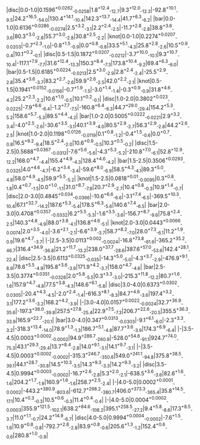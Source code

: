 |disc|0.0-1.0|0.1596<sup>+0.0262</sup><sub>-0.0258</sub>|1.8<sup>+12.4</sup><sub>-12.7</sub>|9.3<sup>+12.0</sup><sub>-12.3</sub>|-92.8<sup>+10.1</sup><sub>-9.5</sub>|24.2<sup>+16.5</sup><sub>-54.0</sub>|130.4<sup>+14.1</sup><sub>-10.4</sub>|142.3<sup>+13.7</sup><sub>-14.4</sub>|41.7<sup>+6.3</sup><sub>-6.2</sub>|
|bar|0.0-1.0|0.6136<sup>+0.0286</sup><sub>-0.0274</sub>|2.5<sup>+3.2</sup><sub>-3.1</sub>|2.2<sup>+2.4</sup><sub>-2.5</sub>|-11.7<sup>+2.8</sup><sub>-2.8</sub>|38.8<sup>+3.6</sup><sub>-3.6</sub>|80.3<sup>+3.0</sup><sub>-2.8</sub>|55.7<sup>+3.0</sup><sub>-2.8</sub>|30.8<sup>+2.5</sup><sub>-2.2</sub>|
|knot|0.0-1.0|0.2274<sup>+0.0207</sup><sub>-0.0203</sub>|-0.7<sup>+2.3</sup><sub>-1.0</sub>|-0.8<sup>+1.5</sup><sub>-0.9</sub>|0.0<sup>+0.8</sup><sub>-0.8</sub>|33.5<sup>+5.1</sup><sub>-4.3</sub>|25.8<sup>+2.8</sup><sub>-2.6</sub>|10.5<sup>+0.9</sup><sub>-0.4</sub>|10.1<sup>+0.2</sup><sub>-0.1</sub>|
|disc|0.5-1.5|0.1872<sup>+0.0207</sup><sub>-0.0212</sub>|-3.7<sup>+10.0</sup><sub>-10.1</sub>|9.3<sup>+10.7</sup><sub>-10.4</sub>|-117.1<sup>+7.9</sup><sub>-7.7</sub>|31.6<sup>+12.4</sup><sub>-13.3</sub>|150.3<sup>+8.4</sup><sub>-7.3</sub>|173.8<sup>+10.4</sup><sub>-9.2</sub>|69.4<sup>+6.3</sup><sub>-6.0</sub>|
|bar|0.5-1.5|0.6185<sup>+0.0224</sup><sub>-0.0213</sub>|2.5<sup>+3.0</sup><sub>-2.9</sub>|2.8<sup>+2.4</sup><sub>-2.4</sub>|-25.5<sup>+2.9</sup><sub>-2.8</sub>|35.4<sup>+3.6</sup><sub>-3.7</sub>|83.2<sup>+2.7</sup><sub>-2.6</sub>|59.9<sup>+2.6</sup><sub>-2.5</sub>|42.0<sup>+2.2</sup><sub>-2.1</sub>|
|knot|0.5-1.5|0.1941<sup>+0.0152</sup><sub>-0.0156</sub>|-0.7<sup>+1.9</sup><sub>-1.5</sub>|-3.0<sup>+1.4</sup><sub>-1.4</sub>|-0.3<sup>+0.9</sup><sub>-0.9</sub>|31.8<sup>+4.6</sup><sub>-4.2</sub>|25.2<sup>+2.3</sup><sub>-2.2</sub>|10.6<sup>+1.0</sup><sub>-0.5</sub>|10.1<sup>+0.2</sup><sub>-0.1</sub>|
|disc|1.0-2.0|0.3802<sup>+0.023</sup><sub>-0.0225</sub>|-7.9<sup>+6.6</sup><sub>-6.4</sub>|-1.2<sup>+7.7</sup><sub>-7.5</sub>|-160.8<sup>+6.4</sup><sub>-6.3</sub>|44.7<sup>+29.0</sup><sub>-29.4</sub>|154.2<sup>+5.3</sup><sub>-5.2</sub>|158.6<sup>+5.7</sup><sub>-5.3</sub>|89.5<sup>+4.4</sup><sub>-4.2</sub>|
|bar|1.0-2.0|0.5005<sup>+0.0222</sup><sub>-0.0221</sub>|2.9<sup>+3.2</sup><sub>-3.4</sub>|-4.0<sup>+2.5</sup><sub>-2.6</sub>|-30.6<sup>+3.5</sup><sub>-3.1</sub>|40.1<sup>+3.9</sup><sub>-4.0</sub>|80.5<sup>+2.9</sup><sub>-2.7</sub>|56.3<sup>+2.9</sup><sub>-2.8</sub>|44.2<sup>+2.6</sup><sub>-2.5</sub>|
|knot|1.0-2.0|0.1198<sup>+0.0126</sup><sub>-0.0119</sub>|0.1<sup>+0.8</sup><sub>-1.2</sub>|-0.4<sup>+1.5</sup><sub>-0.6</sub>|0.0<sup>+0.7</sup><sub>-0.8</sub>|16.5<sup>+9.2</sup><sub>-9.4</sub>|18.5<sup>+2.4</sup><sub>-2.0</sub>|10.6<sup>+0.9</sup><sub>-0.5</sub>|10.3<sup>+0.5</sup><sub>-0.2</sub>|
|disc|1.5-2.5|0.5688<sup>+0.0367</sup><sub>-0.0312</sub>|-7.6<sup>+5.6</sup><sub>-5.6</sub>|-4.3<sup>+5.3</sup><sub>-5.2</sub>|-210.8<sup>+7.0</sup><sub>-6.1</sub>|52.8<sup>+12.9</sup><sub>-12.2</sub>|168.0<sup>+4.7</sup><sub>-4.4</sub>|155.4<sup>+4.9</sup><sub>-4.3</sub>|128.4<sup>+4.6</sup><sub>-4.2</sub>|
|bar|1.5-2.5|0.3506<sup>+0.0293</sup><sub>-0.0325</sub>|4.0<sup>+4.6</sup><sub>-4.7</sub>|-6.2<sup>+3.4</sup><sub>-3.4</sub>|-59.6<sup>+8.0</sup><sub>-6.9</sub>|58.5<sup>+4.3</sup><sub>-4.1</sub>|89.3<sup>+5.0</sup><sub>-4.8</sub>|58.0<sup>+4.9</sup><sub>-4.5</sub>|59.9<sup>+5.5</sup><sub>-5.2</sub>|
|knot|1.5-2.5|0.0818<sup>+0.01</sup><sub>-0.0095</sub>|0.3<sup>+0.8</sup><sub>-1.8</sub>|0.4<sup>+0.7</sup><sub>-1.5</sub>|0.0<sup>+1.0</sup><sub>-1.1</sub>|31.0<sup>+8.7</sup><sub>-7.8</sub>|20.7<sup>+2.9</sup><sub>-2.7</sub>|10.4<sup>+0.8</sup><sub>-0.3</sub>|10.9<sup>+1.4</sup><sub>-0.7</sub>|
|disc|2.0-3.0|0.4845<sup>+0.034</sup><sub>-0.0366</sub>|-10.6<sup>+6.6</sup><sub>-6.6</sub>|-3.1<sup>+7.4</sup><sub>-6.5</sub>|-369.5<sup>+10.3</sup><sub>-10.4</sub>|67.1<sup>+32.7</sup><sub>-14.2</sub>|187.6<sup>+5.3</sup><sub>-5.4</sub>|178.5<sup>+6.3</sup><sub>-5.6</sub>|140.6<sup>+7.4</sup><sub>-6.5</sub>|
|bar|2.0-3.0|0.4708<sup>+0.0357</sup><sub>-0.0332</sub>|6.2<sup>+5.5</sup><sub>-5.3</sub>|-1.6<sup>+3.5</sup><sub>-3.6</sub>|-156.7<sup>+8.7</sup><sub>-9.6</sub>|75.8<sup>+2.4</sup><sub>-2.5</sub>|140.3<sup>+4.8</sup><sub>-4.9</sub>|88.0<sup>+3.8</sup><sub>-4.1</sub>|136.8<sup>+4.6</sup><sub>-5.1</sub>|
|knot|2.0-3.0|0.0443<sup>+0.0066</sup><sub>-0.0074</sub>|2.0<sup>+3.5</sup><sub>-4.0</sub>|-3.6<sup>+2.1</sup><sub>-2.1</sub>|-6.6<sup>+3.9</sup><sub>-3.7</sub>|58.7<sup>+8.2</sup><sub>-7.0</sub>|28.0<sup>+7.3</sup><sub>-6.1</sub>|11.2<sup>+1.9</sup><sub>-0.9</sub>|19.6<sup>+4.7</sup><sub>-3.7</sub>|
|-|2.5-3.5|0.0113<sup>+0.002</sup><sub>-0.0024</sub>|-16.8<sup>+73.8</sup><sub>-61.6</sub>|-365.2<sup>+35.2</sup><sub>-46.7</sub>|316.4<sup>+34.9</sup><sub>-36.8</sub>|21.2<sup>+11.7</sup><sub>-13.2</sub>|238.0<sup>+37.7</sup><sub>-28.6</sub>|387.6<sup>+57.0</sup><sub>-53.6</sub>|142.4<sup>+28.1</sup><sub>-22.4</sub>|
|disc|2.5-3.5|0.6113<sup>+0.0325</sup><sub>-0.035</sub>|-14.3<sup>+5.0</sup><sub>-5.0</sub>|-4.3<sup>+3.7</sup><sub>-2.9</sub>|-476.9<sup>+9.1</sup><sub>-8.9</sub>|78.6<sup>+5.5</sup><sub>-4.9</sub>|195.8<sup>+3.6</sup><sub>-3.9</sub>|171.9<sup>+4.2</sup><sub>-3.7</sub>|158.0<sup>+4.7</sup><sub>-4.6</sub>|
|bar|2.5-3.5|0.3774<sup>+0.0351</sup><sub>-0.0326</sub>|2.0<sup>+5.8</sup><sub>-5.5</sub>|0.3<sup>+3.3</sup><sub>-3.0</sub>|-215.3<sup>+11.8</sup><sub>-12.2</sub>|80.7<sup>+1.6</sup><sub>-1.6</sub>|157.9<sup>+4.7</sup><sub>-4.8</sub>|77.5<sup>+3.8</sup><sub>-4.3</sub>|148.6<sup>+6.1</sup><sub>-5.8</sub>|
|disc|3.0-4.0|0.6373<sup>+0.0302</sup><sub>-0.0305</sub>|-20.4<sup>+4.3</sup><sub>-4.5</sub>|-2.0<sup>+2.4</sup><sub>-1.4</sub>|-616.3<sup>+8.1</sup><sub>-8.3</sub>|84.7<sup>+4.6</sup><sub>-3.6</sub>|197.4<sup>+3.2</sup><sub>-3.1</sub>|177.2<sup>+3.6</sup><sub>-3.2</sub>|168.2<sup>+4.2</sup><sub>-3.9</sub>|
|-|3.0-4.0|0.0157<sup>+0.0022</sup><sub>-0.0024</sub>|32.7<sup>+36.9</sup><sub>-35.6</sub>|-197.3<sup>+36.0</sup><sub>-39.8</sub>|257.5<sup>+27.8</sup><sub>-25.4</sub>|22.9<sup>+7.5</sup><sub>-7.3</sub>|206.7<sup>+22.6</sup><sub>-20.5</sub>|355.5<sup>+36.3</sup><sub>-33.9</sub>|165.9<sup>+22.7</sup><sub>-20.1</sub>|
|bar|3.0-4.0|0.347<sup>+0.0313</sup><sub>-0.0303</sub>|-9.1<sup>+6.1</sup><sub>-6.0</sub>|-2.3<sup>+3.3</sup><sub>-3.2</sub>|-318.3<sup>+13.4</sup><sub>-14.0</sub>|78.9<sup>+1.3</sup><sub>-1.3</sub>|186.7<sup>+5.1</sup><sub>-4.8</sub>|87.7<sup>+3.6</sup><sub>-3.9</sub>|174.3<sup>+6.9</sup><sub>-6.4</sub>|
|-|3.5-4.5|0.0003<sup>+0.0002</sup><sub>-0.0002</sub>|94.9<sup>+286.7</sup><sub>-260.9</sub>|-528.0<sup>+54.6</sup><sub>-91.1</sub>|924.7<sup>+74.0</sup><sub>-75.3</sub>|43.1<sup>+29.3</sup><sub>-29.4</sub>|13.7<sup>+8.4</sup><sub>-2.8</sub>|14.0<sup>+9.1</sup><sub>-3.1</sub>|14.1<sup>+9.7</sup><sub>-3.1</sub>|
|-|3.5-4.5|0.0003<sup>+0.0002</sup><sub>-0.0002</sub>|-315.3<sup>+246.7</sup><sub>-350.6</sub>|549.0<sup>+241.1</sup><sub>-94.8</sub>|375.8<sup>+38.5</sup><sub>-39.1</sub>|44.1<sup>+28.7</sup><sub>-30.8</sub>|14.5<sup>+10.3</sup><sub>-3.5</sub>|14.3<sup>+9.3</sup><sub>-3.3</sub>|14.2<sup>+9.3</sup><sub>-3.2</sub>|
|disc|3.5-4.5|0.9994<sup>+0.0003</sup><sub>-0.0002</sub>|-16.7<sup>+2.6</sup><sub>-2.8</sub>|5.3<sup>+2.0</sup><sub>-2.1</sub>|-638.5<sup>+3.6</sup><sub>-3.6</sub>|82.6<sup>+1.6</sup><sub>-1.6</sub>|204.2<sup>+1.7</sup><sub>-1.9</sub>|160.9<sup>+1.6</sup><sub>-1.6</sub>|258.7<sup>+2.5</sup><sub>-2.4</sub>|
|-|4.0-5.0|0.0002<sup>+0.0001</sup><sub>-0.0002</sub>|-443.2<sup>+380.9</sup><sub>-803.6</sub>|-612.7<sup>+298.2</sup><sub>-380.7</sub>|406.0<sup>+373.3</sup><sub>-365.4</sub>|35.8<sup>+14.5</sup><sub>-17.1</sub>|10.4<sup>+0.3</sup><sub>-0.3</sub>|10.5<sup>+0.6</sup><sub>-0.3</sub>|11.4<sup>+0.4</sup><sub>-0.4</sub>|
|-|4.0-5.0|0.0004<sup>+0.0002</sup><sub>-0.0003</sub>|355.9<sup>+121.5</sup><sub>-102.1</sub>|638.2<sup>+84.6</sup><sub>-108.2</sub>|395.1<sup>+258.5</sup><sub>-27.2</sub>|9.4<sup>+5.8</sup><sub>-8.6</sub>|17.3<sup>+8.5</sup><sub>-3.7</sub>|11.0<sup>+1.1</sup><sub>-0.7</sub>|24.2<sup>+14.9</sup><sub>-6.7</sub>|
|disc|4.0-5.0|0.9994<sup>+0.0004</sup><sub>-0.0002</sub>|-7.6<sup>+1.5</sup><sub>-1.6</sub>|10.9<sup>+0.8</sup><sub>-0.8</sub>|-792.7<sup>+2.8</sup><sub>-2.8</sub>|83.9<sup>+0.8</sup><sub>-0.6</sub>|205.6<sup>+1.3</sup><sub>-1.2</sub>|152.4<sup>+0.6</sup><sub>-0.6</sub>|280.8<sup>+1.0</sup><sub>-0.9</sub>|
